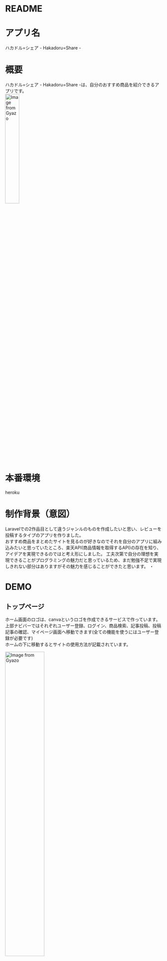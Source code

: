 # README

# アプリ名
 
ハカドル=シェア - Hakadoru=Share -

# 概要
 
ハカドル=シェア - Hakadoru=Share -は、自分のおすすめ商品を紹介できるアプリです。  
  <a href="https://gyazo.com/64d14faad18971074030858738d90e35"><img src="https://i.gyazo.com/64d14faad18971074030858738d90e35.png" alt="Image from Gyazo" width="30%"/></a>

 
# 本番環境
heroku  


# 制作背景（意図）
Laravelでの2作品目として違うジャンルのものを作成したいと思い、レビューを投稿するタイプのアプリを作りました。  
おすすめ商品をまとめたサイトを見るのが好きなのでそれを自分のアプリに組み込みたいと思っていたところ、楽天API(商品情報を取得するAPI)の存在を知り、アイデアを実現できるのではと考え形にしました。
工夫次第で自分の理想を実現できることがプログラミングの魅力だと思っているため、まだ勉強不足で実現しきれない部分はありますがその魅力を感じることができたと思います。
・ 
 
# DEMO

## トップページ
ホーム画面のロゴは、canvaというロゴを作成できるサービスで作っています。  
上部ナビバーではそれぞれユーザー登録、ログイン、商品検索、記事投稿、投稿記事の確認、マイページ画面へ移動できます(全ての機能を使うにはユーザー登録が必要です)  
ホームの下に移動するとサイトの使用方法が記載されています。  

<a href="https://gyazo.com/3491cea4376a03534da5607bff6e07a7"><img src="https://i.gyazo.com/3491cea4376a03534da5607bff6e07a7.png" alt="Image from Gyazo" width="50%"/></a>



## 会員登録
### 新規登録
新規登録を行うと記事投稿が行えます。登録には名前、メールアドレスとパスワードを入力します。  
googleアカウントでの登録も可能です。  
<a href="https://gyazo.com/32da0a53e79f21f1ee1180c03d721097"><img src="https://i.gyazo.com/32da0a53e79f21f1ee1180c03d721097.png" alt="Image from Gyazo" width="50%"/></a>

### ログイン 
<a href="https://gyazo.com/ffcb308fe29c7671741c8129fc3c73a0"><img src="https://i.gyazo.com/ffcb308fe29c7671741c8129fc3c73a0.png" alt="Image from Gyazo" width="50%"/></a>


## 商品検索画面

### 商品検索
記事投稿を行うには紹介したい記事の商品コードが必要になります(商品情報の抽出には楽天APIを使用しています)  
検索フォームで名前を入力して検索したい商品を探してください。記事を見つけたら投稿するボタンから投稿画面に移行するか(自動で商品コードを取得)、商品コードを控えておいてください。  
<a href="https://gyazo.com/6b9af0702bb5b439d768eb3d113ee2d7"><img src="https://i.gyazo.com/6b9af0702bb5b439d768eb3d113ee2d7.png" alt="Image from Gyazo" width="100%"/></a>

### 商品詳細
商品詳細ボタンを押すと商品の詳細情報を表示します。  
(投稿記事の詳細画面に近いため画像は省略)  


## 投稿画面
ここで記事の投稿を行います。  
記事のタイトル、本文(紹介したい商品の特徴や魅力などを記入してください)、商品のオススメ度評価(5段階)と、商品コードを記入してください。  
商品コードについては、商品検索から投稿するボタンで投稿画面に移動している場合自動で設定されます。  

<a href="https://gyazo.com/573c82a7734e18e334b493d0c0e393e3"><img src="https://i.gyazo.com/573c82a7734e18e334b493d0c0e393e3.png" alt="Image from Gyazo" width="100%"/></a>



## 記事一覧画面
投稿した記事の一覧が表示されます。  
デフォルトでは全ての記事が表示されますが、左上のタブからカテゴリーを選択するとそのカテゴリーでソートされます。また、投稿順、タイトル順にソートも可能です。  
投稿記事の詳細ボタンを押すと投稿記事の詳細が表示されます。投稿者は記事左上に表示される三点アイコンをクリックすると記事の編集、削除を行うことができます。  
<a href="https://gyazo.com/cda1f2f62595c6fa8786712f80f95af3"><img src="https://i.gyazo.com/cda1f2f62595c6fa8786712f80f95af3.png" alt="Image from Gyazo" width="100%"/></a>


## 詳細画面  

投稿記事一覧で詳細ボタンを押すと投稿した記事の詳細が表示されます。タイトル、レビュー、星評価に加え、
商品名称、商品説明、価格、店舗名などが表示されます。  
下のハートマークを押すと記事に対していいねができます。いいねをするとマイページにていいねをした記事を表示できます。
記事の下に移動するとコメント投稿機能があります。コメントと記事に対する星評価ができます。  

<a href="https://gyazo.com/ec4d0794d38bafbbe90ba2e6059a4309"><img src="https://i.gyazo.com/ec4d0794d38bafbbe90ba2e6059a4309.png" alt="Image from Gyazo" width="100%"/></a>

## マイページ
ログイン中にナビバーの人型のアイコンをクリックし、マイページを選択するとユーザーのマイページへ移動します。  
マイページでは投稿記事の閲覧と、いいねをした記事の閲覧が可能です。また、フォローしたユーザーと、自身のフォロワーを確認できます。  
他のユーザーの投稿記事の詳細へ移動し、ユーザーの名前を選択すると他のユーザーのマイページへ移動します。フォローボタンを押すことでそのユーザーをフォローすることができます。  

<a href="https://gyazo.com/da370a77bc6d8ee9a3fe833651a9b024"><img src="https://i.gyazo.com/da370a77bc6d8ee9a3fe833651a9b024.png" alt="Image from Gyazo" width="1160"/></a>


# 工夫したポイント
・商品コードを自動取得するなどできるだけ投稿の手間がないようにした。  
・楽天APIを活用することで商品情報を簡単に取得できるようにした。  
・bootstrapを使用し、CSSコーディングをできるだけ少なくするように作成した。  


# 使用技術（開発環境）

## バックエンド
PHP,laravel
## フロントエンド
HTTP,Sass,Vue.js,Node.js
## データベース
PostgreSQL 
## インフラ
heroku
## ソース管理
GitHub, GitHubDesktop
## テスト
RSpec
## エディタ
VSCode

# 課題や今後実装したいこと
・いいね機能の拡張
・ソート機能の拡張
・視覚効果をもう少し入れる



## usersテーブル

|Column|Type|Options|
|------|----|-------|
|name|string|null: false|
|email|string|null: false|
|password|string|null: false|
|twitter_id|string|null: false|
|avatar|string|null: false|
|nickname|string|null: false|

### Association
- has_many :articles
- has_many :comments
- belongs_to_many :followers
- belongs_to_many :likes



## articlesテーブル

|Column|Type|Options|
|------|----|-------|
|genre_id|integer|null: false|
|title|string|null: false|
|article_rating|text|null: false|
|body|text|null: false|
|r_image_url_a|text||
|r_image_url_b|text||
|r_image_url_c|text||
|r_name|text|null: false|
|r_caption|text|null: false|
|r_item_url|text|null: false|
|r_price|text|null: false|
|r_shop|text|null: false|
|r_code|text|null: false|
|user_id|integer|null: false, foreign_key: true|

### Association
- belongs_to :user
- belongs_to_many :likes
- belongs_to_many :followrs
- has_many :comments



## likesテーブル

|Column|Type|Options|
|------|----|-------|
|user_id|integer|null: false, foreign_key: true|
|article_id|integer|null: false, foreign_key: true|

### Association
- has_one :ranking



## followsテーブル

|Column|Type|Options|
|------|----|-------|
|follower_id|integer|null: false, foreign_key: true|
|followee_id|integer|null: false, foreign_key: true|

### Association
- has_one :ranking



## commentsテーブル

|Column|Type|Options|
|------|----|-------|
|text|text|null: false|
|comment_rating|text||
|user_id|integer|null: false, foreign_key: true|
|article_id|integer|null: false, foreign_key: true|

### Association
- belongs_to :user
- belongs_to :article
